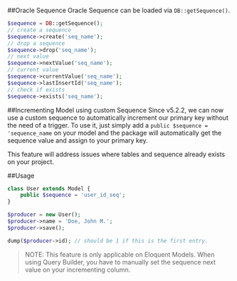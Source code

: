 
##Oracle Sequence
Oracle Sequence can be loaded via `DB::getSequence()`.

```php
$sequence = DB::getSequence();
// create a sequence
$sequence->create('seq_name');
// drop a sequence
$sequence->drop('seq_name');
// next value
$sequence->nextValue('seq_name');
// current value
$sequence->currentValue('seq_name');
$sequence->lastInsertId('seq_name');
// check if exists
$sequence->exists('seq_name');
```

##Incrementing Model using custom Sequence
Since v5.2.2, we can now use a custom sequence to automatically increment our primary key without the need of a trigger.
To use it, just simply add a `public $sequence = 'sequence_name` on your model and the package will automatically get the sequence value and assign to your primary key.

This feature will address issues where tables and sequence already exists on your project.

##Usage
```php
class User extends Model {
    public $sequence = 'user_id_seq';
}

$producer = new User();
$producer->name = 'Doe, John M.';
$producer->save();

dump($producer->id); // should be 1 if this is the first entry.
```
>NOTE: This feature is only applicable on Eloquent Models. When using Query Builder, you have to manually set the sequence next value on your incrementing column.